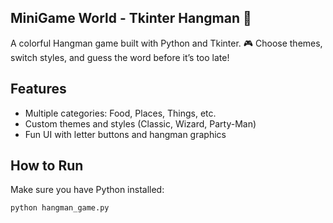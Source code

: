## MiniGame World - Tkinter Hangman 🎯

A colorful Hangman game built with Python and Tkinter. 🎮
Choose themes, switch styles, and guess the word before it’s too late!

## Features
- Multiple categories: Food, Places, Things, etc.
- Custom themes and styles (Classic, Wizard, Party-Man)
- Fun UI with letter buttons and hangman graphics

## How to Run
Make sure you have Python installed:

```bash
python hangman_game.py
